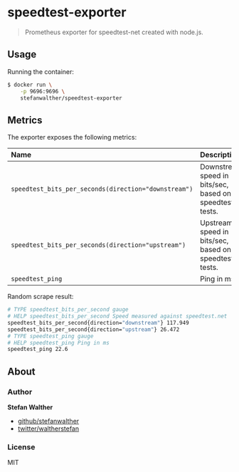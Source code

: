 # speedtest-exporter

> Prometheus exporter for speedtest-net created with node.js.

## Usage

Running the container:

```sh
$ docker run \
    -p 9696:9696 \
    stefanwalther/speedtest-exporter
```

## Metrics

The exporter exposes the following metrics:

| Name                                                   | Description                                                     |  Type |
|:-------------------------------------------------------|:----------------------------------------------------------------|:-----:|
| `speedtest_bits_per_seconds(direction="downstream")`   | Downstream speed in bits/sec, based on the speedtest.net tests. | gauge |
| `speedtest_bits_per_seconds(direction="upstream")`     | Upstream speed in bits/sec, based on the speedtest.net tests.   | gauge |
| `speedtest_ping`                                       | Ping in ms.                                                     | gauge |

Random scrape result:

```sh
# TYPE speedtest_bits_per_second gauge
# HELP speedtest_bits_per_second Speed measured against speedtest.net
speedtest_bits_per_second{direction="downstream"} 117.949
speedtest_bits_per_second{direction="upstream"} 26.472
# TYPE speedtest_ping gauge
# HELP speedtest_ping Ping in ms
speedtest_ping 22.6
```

## About

### Author
**Stefan Walther**

* [github/stefanwalther](https://github.com/stefanwalther)
* [twitter/waltherstefan](http://twitter.com/waltherstefan)

### License
MIT


